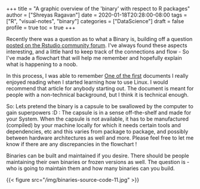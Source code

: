 +++
title = "A graphic overview of the 'binary' with respect to R packages"
author = ["Shreyas Ragavan"]
date = 2020-01-18T20:28:00-08:00
tags = ["R", "visual-notes", "binary"]
categories = ["DataScience"]
draft = false
profile = true
toc = true
+++

Recently there was a question as to what a Binary is, building off a question [posted on the Rstudio community forum](https://community.rstudio.com/t/meaning-of-common-message-when-install-a-package-there-are-binary-versions-available-but-the-source-versions-are-later/2431). I've always found these aspects interesting, and a little hard to keep track of the connections and flow - So I've made a flowchart that will help me remember and hopefully explain what is happening to a noob.

In this process, I was able to remember [One of the first](http://www.tldp.org/HOWTO/Unix-and-Internet-Fundamentals-HOWTO/) documents I really enjoyed reading when I started learning how to use Linux. I would recommend that article for anybody starting out. The document is meant for people with a non-technical background, but I think it is technical enough.

So: Lets pretend the binary is a capsule to be swallowed by the computer to gain superpowers :D : The capsule is in a sense off-the-shelf and made for your System. When the capsule is not available, it has to be manufactured (compiled) by your machine locally for which it needs certain tools and dependencies, etc and this varies from package to package, and possibly between hardware architectures as well and more. Please feel free to let me know if there are any discrepancies in the flowchart !

Binaries can be built and maintained if you desire. There should be people maintaining their own binaries or frozen versions as well. The question is - who is going to maintain them and how many binaries can you build.

{{< figure src="/img/binaries-source-code-11.jpg" >}}
